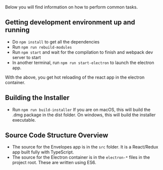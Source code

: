 Below you will find information on how to perform common tasks. 

## Getting development environment up and running
- Do `npm install` to get all the dependencies
- Run `npm run rebuild-modules`
- Run `npm start` and wait for the compilation to finish and webpack dev server to start
- In another terminal, run `npm run start-electron` to launch the electron app. 

With the above, you get hot reloading of the react app in the electron container.

## Building the Installer
- Run `npm run build-installer`
If you are on macOS, this will build the .dmg package in the dist folder. On windows, this will build the installer executable.

## Source Code Structure Overview
- The source for the Envelopes app is in the `src` folder. It is a React/Redux app built fully with TypeScript. 
- The source for the Electron container is in the `electron-*` files in the project root. These are written using ES6.
